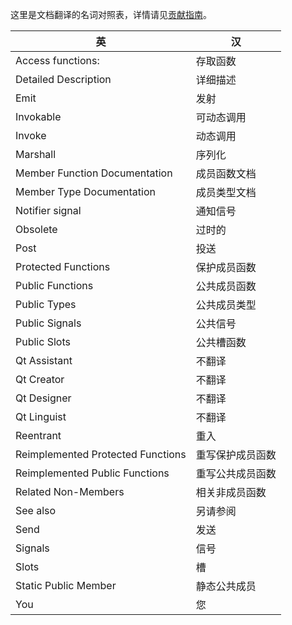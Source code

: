 这里是文档翻译的名词对照表，详情请见[贡献指南](https://github.com/QtDocumentCN/QtDocumentCN/blob/master/CONTRIBUTING.md)。 

| 英                                | 汉               |
| --------------------------------- | ---------------- |
| Access functions:                 | 存取函数         |
| Detailed Description              | 详细描述         |
| Emit                              | 发射             |
| Invokable                         | 可动态调用       |
| Invoke                            | 动态调用         |
| Marshall                          | 序列化           |
| Member Function Documentation     | 成员函数文档     |
| Member Type Documentation         | 成员类型文档     |
| Notifier signal                   | 通知信号         |
| Obsolete                          | 过时的           |
| Post                              | 投送             |
| Protected Functions               | 保护成员函数     |
| Public Functions                  | 公共成员函数     |
| Public Types                      | 公共成员类型     |
| Public Signals                    | 公共信号         |
| Public Slots                      | 公共槽函数       |
| Qt Assistant                      | 不翻译           |
| Qt Creator                        | 不翻译           |
| Qt Designer                       | 不翻译           |
| Qt Linguist                       | 不翻译           |
| Reentrant                         | 重入             |
| Reimplemented Protected Functions | 重写保护成员函数 |
| Reimplemented Public Functions    | 重写公共成员函数 |
| Related Non-Members               | 相关非成员函数   |
| See also                          | 另请参阅         |
| Send                              | 发送             |
| Signals                           | 信号             |
| Slots                             | 槽               |
| Static Public Member              | 静态公共成员     |
| You                               | 您               |

